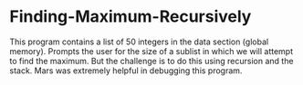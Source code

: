 # Finding-Maximum-Recursively
This program contains a list of 50 integers in the data section (global memory). Prompts the user for the size of a sublist in which we will attempt to find the maximum. But the challenge is to do this using recursion and the stack. Mars was extremely helpful in debugging this program.
